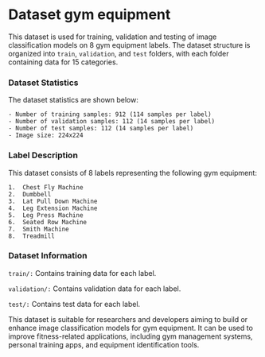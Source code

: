 # Dataset gym equipment

This dataset is used for training, validation and testing of image classification models on 8 gym equipment labels. The dataset structure is organized into `train`, `validation`, and `test` folders, with each folder containing data for 15 categories.

### Dataset Statistics
The dataset statistics are shown below:

```
- Number of training samples: 912 (114 samples per label)
- Number of validation samples: 112 (14 samples per label)
- Number of test samples: 112 (14 samples per label)
- Image size: 224x224
```

### Label Description
This dataset consists of 8 labels representing the following gym equipment:

```
1.	Chest Fly Machine
2.	Dumbbell
3.	Lat Pull Down Machine
4.	Leg Extension Machine
5.	Leg Press Machine
6.	Seated Row Machine
7.	Smith Machine
8.	Treadmill
```

### Dataset Information
`train/:` Contains training data for each label.

`validation/:` Contains validation data for each label.

`test/:` Contains test data for each label.

This dataset is suitable for researchers and developers aiming to build or enhance image classification models for gym equipment. It can be used to improve fitness-related applications, including gym management systems, personal training apps, and equipment identification tools.